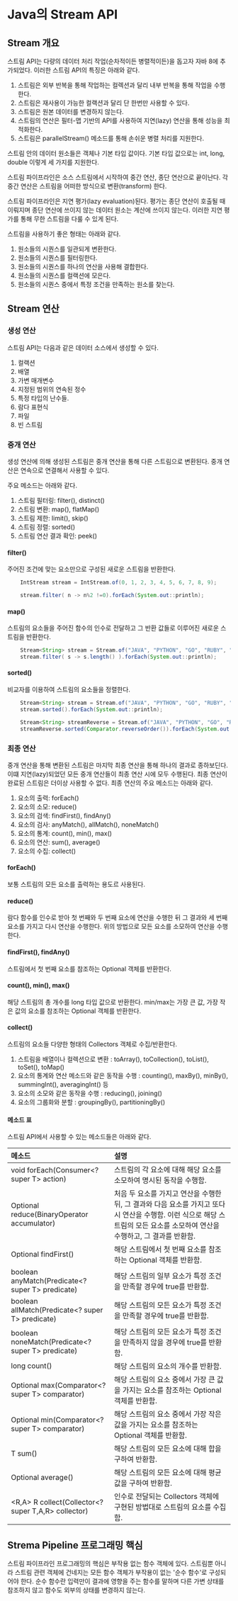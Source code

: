 # Java의 Stream API

## Stream 개요

스트림 API는 다량의 데이터 처리 작업(순차적이든 병렬적이든)을 돕고자 자바 8에 추가되었다. 
이러한 스트림 API의 특징은 아래와 같다.

1. 스트림은 외부 반복을 통해 작업하는 컬렉션과 달리 내부 반복을 통해 작업을 수행한다.
1. 스트림은 재사용이 가능한 컬랙션과 달리 단 한번만 사용할 수 있다.
1. 스트림은 원본 데이터를 변경하지 않는다.
1. 스트림의 연산은 필터-맵 기반의 API를 사용하여 지연(lazy) 연산을 통해 성능을 최적화한다.
1. 스트림은 parallelStream() 메소드를 통해 손쉬운 병렬 처리를 지원한다.

스트림 안의 데이터 원소들은 객체나 기본 타입 값이다. 기본 타입 값으로는 int, long, double 이렇게 세 가지를 지원한다.

스트림 파이프라인은 소스 스트림에서 시작하여 중간 연산, 종단 연산으로 끝이난다. 각 중간 연산은 스트림을 어떠한 방식으로 변환(transform) 한다.

스트림 파이프라인은 지연 평가(lazy evaluation)된다. 평가는 종단 연산이 호출될 때 이뤄지며 종단 연산에 쓰이지 않는 데이터 원소는 계산에 쓰이지 않는다. 이러한 지연 평가를 통해 무한 스트림을 다룰 수 있게 된다.

스트림을 사용하기 좋은 형태는 아래와 같다.

1. 원소들의 시퀀스를 일관되게 변환한다.
1. 원소들의 시퀀스를 필터링한다.
1. 원소들의 시퀀스를 하나의 연산을 사용해 결합한다.
1. 원소들의 시퀀스를 컬랙션에 모은다.
1. 원소들의 시퀀스 중에서 특정 조건을 만족하는 원소를 찾는다.

## Stream 연산

### 생성 연산

스트림 API는 다음과 같은 데이터 소스에서 생성할 수 있다.

1. 컬랙션
1. 배열
1. 가변 매개변수
1. 지정된 범위의 연속된 정수
1. 특정 타입의 난수들.
1. 람다 표현식
1. 파일
1. 빈 스트림

### 중개 연산

생성 연산에 의해 생성된 스트림은 중개 연산을 통해 다른 스트림으로 변환된다.
중개 연산은 연속으로 연결해서 사용할 수 있다.

주요 메소드는 아래와 같다.

1. 스트림 필터링: filter(), distinct()
1. 스트림 변환: map(), flatMap()
1. 스트림 제한: limit(), skip()
1. 스트림 정렬: sorted()
1. 스트림 연산 결과 확인: peek()

#### filter()

주어진 조건에 맞는 요소만으로 구성된 새로운 스트림을 반환한다.

```java
    IntStream stream = IntStream.of(0, 1, 2, 3, 4, 5, 6, 7, 8, 9);

    stream.filter( n -> n%2 !=0).forEach(System.out::println);
```

#### map()

스트림의 요소들을 주어진 함수의 인수로 전달하고 그 반환 값들로 이루어진 새로운 스트림을 반환한다.

```java
    Stream<String> stream = Stream.of("JAVA", "PYTHON", "GO", "RUBY", "JAVASCRIPT");
    stream.filter( s -> s.length() ).forEach(System.out::println);
```

#### sorted()

비교자를 이용하여 스트림의 요소들을 정렬한다.

```java
    Stream<String> stream = Stream.of("JAVA", "PYTHON", "GO", "RUBY", "JAVASCRIPT");
    stream.sorted().forEach(System.out::println);

    Stream<String> streamReverse = Stream.of("JAVA", "PYTHON", "GO", "RUBY", "JAVASCRIPT");
    streamReverse.sorted(Comparator.reverseOrder()).forEach(System.out::println);
```

### 최종 연산

중개 연산을 통해 변환된 스트림은 마지막 최종 연산을 통해 하나의 결과로 종하보딘다.
이떄 지연(lazy)되었던 모든 중개 연산들이 최종 연산 시에 모두 수행된다. 최종 연산이 완료된 스트림은 더이상 사용할 수 없다.
최종 연산의 주요 메소드는 아래와 같다.

1. 요소의 출력: forEach()
1. 요소의 소모: reduce()
1. 요소의 검색: findFirst(), findAny()
1. 요소의 검사: anyMatch(), allMatch(), noneMatch()
1. 요소의 통계: count(), min(), max()
1. 요소의 연산: sum(), average()
1. 요소의 수집: collect()

#### forEach()

보통 스트림의 모든 요소를 출력하는 용도르 사용된다.

#### reduce()

람다 함수를 인수로 받아 첫 번째와 두 번째 요소에 연산을 수행한 뒤 그 결과와 세 번째 요소를 가지고 다시 연산을 수행한다.
위의 방법으로 모든 요소를 소모하여 연산을 수행한다.

#### findFirst(), findAny()

스트림에서 첫 번째 요소를 참조하는 Optional 객체를 반환한다.


#### count(), min(), max()

해당 스트림의 총 개수를 long 타입 값으로 반환한다.
min/max는 가장 큰 값, 가장 작은 값의 요소를 참조하는 Optional 객체를 반환한다.

#### collect()

스트림의 요소들 다양한 형태의 Collectors 객체로 수집/반환한다.

1. 스트림을 배열이나 컬렉션으로 변환 : toArray(), toCollection(), toList(), toSet(), toMap()
1. 요소의 통계와 연산 메소드와 같은 동작을 수행 : counting(), maxBy(), minBy(), summingInt(), averagingInt() 등
1. 요소의 소모와 같은 동작을 수행 : reducing(), joining()
1. 요소의 그룹화와 분할 : groupingBy(), partitioningBy()


#### 메소드 표

스트림 API에서 사용할 수 있는 메소드들은 아래와 같다.

|메소드|설명|
|:--|:--|
| void forEach(Consumer<? super T> action)|스트림의 각 요소에 대해 해당 요소를 소모하여 명시된 동작을 수행함.|
| Optional<T> reduce(BinaryOperator<T> accumulator) | 처음 두 요소를 가지고 연산을 수행한 뒤, 그 결과와 다음 요소를 가지고 또다시 연산을 수행함. 이런 식으로 해당 스트림의 모든 요소를 소모하여 연산을 수행하고, 그 결과를 반환함.
| Optional<T> findFirst() | 해당 스트림에서 첫 번째 요소를 참조하는 Optional 객체를 반환함. |
| boolean anyMatch(Predicate<? super T> predicate) | 해당 스트림의 일부 요소가 특정 조건을 만족할 경우에 true를 반환함. |
| boolean allMatch(Predicate<? super T> predicate)	| 해당 스트림의 모든 요소가 특정 조건을 만족할 경우에 true를 반환함. |
| boolean noneMatch(Predicate<? super T> predicate)	| 해당 스트림의 모든 요소가 특정 조건을 만족하지 않을 경우에 true를 반환함. |
| long count()	| 해당 스트림의 요소의 개수를 반환함.|
| Optional<T> max(Comparator<? super T> comparator)	| 해당 스트림의 요소 중에서 가장 큰 값을 가지는 요소를 참조하는 Optional 객체를 반환함.|
|Optional<T> min(Comparator<? super T> comparator)	| 해당 스트림의 요소 중에서 가장 작은 값을 가지는 요소를 참조하는 Optional 객체를 반환함. |
|T sum() | 해당 스트림의 모든 요소에 대해 합을 구하여 반환함.|
| Optional<T> average()	| 해당 스트림의 모든 요소에 대해 평균값을 구하여 반환함. |
|<R,A> R collect(Collector<? super T,A,R> collector)	| 인수로 전달되는 Collectors 객체에 구현된 방법대로 스트림의 요소를 수집함.|


## Strema Pipeline 프로그래밍 핵심

스트림 파이프라인 프로그래밍의 핵심은 부작용 없는 함수 객체에 있다. 스트림뿐 아니라 스트림 관련 객체에 건네지는 모든 함수 객체가 부작용이 없는 '순수 함수'로 구성되어야 한다.
순수 함수란 입력만이 결과에 영향을 주는 함수를 말하며 다른 가변 상태를 참조하지 않고 함수도 외부의 상태를 변경하지 않는다.